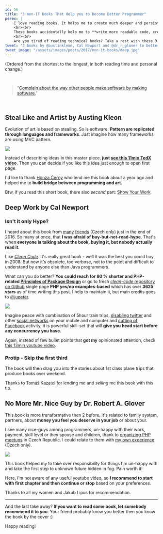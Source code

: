 ```yaml
---
id: 56
title: "3 non-IT Books That Help you to Become Better Programmer"
perex: |
    I love reading books. It helps me to create much deeper and persistent neural connections than any other form of self-education.
    <br><br>
    These books accidentally help me to **write more readable code, create understandable and smart architecture** or **manage open-source in more polite and leading way**.
    <br><br>
    Are you tired of reading technical books? Take a rest with these 3.
tweet: "3 books by @austinkleon, Cal Newport and @dr_r_glover to better code #php #cleancode"
tweet_image: "/assets/images/posts/2017/non-it-books/deep.jpg"
---
```



(Ordered from the shortest to the longest, in both reading time and personal change.)


<br>

<blockquote class="blockquote">
    "<a href="http://notes.torrez.org/2011/04/an-empathetic-plan.html">Complain about the way other people make software by making software.</a>"
</blockquote>

<br>


## Steal Like and Artist by Austing Kleon

Evolution of art is based on stealing. So is software. **Pattern are replicated through languages and frameworks**. Just imagine how many frameworks are using MVC pattern.

<div class="text-center">
    <img src="/assets/images/posts/2017/non-it-books/steal.jpg">
</div>

Instead of describing ideas in this master piece, **just [see this 11min TedX video](https://www.youtube.com/watch?v=oww7oB9rjgw)**. Then you can decide if you like this idea just enough to open first page.

I'd like to thank [Honza Černý](http://honzacerny.com) who lend me this book about a year ago and helped me to **build bridge between programming and art**.

Btw, if you read this short book, there also *second* part: [Show Your Work](https://austinkleon.com/show-your-work).


## Deep Work by Cal Newport

### Isn't it only Hype?

I heard about this book from [many](https://tomaskazatel.cz) [friends](https://www.vzhurudolu.cz/blog/75-hluboka-prace) (Czech only) just in the end of 2016. So many at once, that **I was afraid of buy-but-not-read-hype**. That's when **everyone is talking about the book, buying it, but nobody actually read it**.

Like [*Clean Code*](https://www.amazon.com/Clean-Code-Handbook-Software-Craftsmanship/dp/0132350882). It's really great book - well it was the best you could buy in 2008. But now it's obsolete, too verbose, not to the point and difficult to understand by anyone else than Java programmers.

What can you do better?  **You could reach for 80 % shorter and PHP-related [Principles of Package Design](https://leanpub.com/principles-of-package-design)** or go to fresh [*clean-code* repository on Github](https://github.com/jupeter/clean-code-php) single page **PHP yes/no examples-based** which has over **3625 stars** as of time writing this post. I help to maintain it, but main credits goes to [@jupeter](https://github.com/jupeter).

<img src="/assets/images/posts/2017/non-it-books/deep.jpg" class="img-thumbnail">

Imagine peace with combination of 5hour train trips, [disabling twitter](/blog/2017/01/20/4-emotional-reasons-why-I-quit-my-twitter/) and other [social networks](/blog/2017/01/05/why-I-deleted-my-linkedin-account/) on your mobile and computer and [cutting of Facebook](https://zenhabits.net/unline) activity, it is powerful skill-set that will **give you head start before any concurrency you have**.


Again, instead of few bullet points that **got my** opinionated attention, check [this 13min youtube video](https://www.youtube.com/watch?v=3E7hkPZ-HTk).

### Protip - Skip the first third

The book will then drag you into the stories about 1st class plane trips that produce books over weekend.

Thanks to [Tomáš Kazatel](https://tomaskazatel.cz) for lending me and *selling* me this book with this tip.

## No More Mr. Nice Guy by Dr. Robert A. Glover

This book is more transformative then 2 before. It's related to family system, partners, about **money you feel you deserve in your job** or about your.

I see many nice-guys among programmers, un-happy with their work, payment, skill level or they spouse and children, thank to [organizing PHP meetups](https://pehapkari.cz) in Czech Republic. I could relate to them with [my own experience](https://www.youtube.com/watch?v=GFu5ONiHnMA) (Czech only).

<img src="/assets/images/posts/2017/non-it-books/nice.jpg" class="img-thumbnail">

This book helped my to take over responsibility for things I'm un-happy with and take the first step to unknown future hidden in fog. Pain worth it!

Here, I'm not aware of any useful youtube video, so **I recommend to start with first chapter and then continue or stop** based on your preferences.

Thanks to all my women and Jakub Lipus for recommendation.

---

And the last take away? **If you want to read some book, let somebody recommend it to you**. Your friend probably know you better then you know the book by the cover :)



Happy reading!
